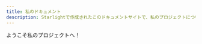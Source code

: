 ```yaml
---
title: 私のドキュメント
description: Starlightで作成されたこのドキュメントサイトで、私のプロジェクトについてもっと学びましょう。
---
```


ようこそ私のプロジェクトへ！